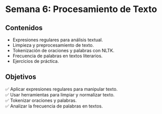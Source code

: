 # Semana 6: Procesamiento de Texto  

## Contenidos  

- Expresiones regulares para análisis textual.  
- Limpieza y preprocesamiento de texto.  
- Tokenización de oraciones y palabras con NLTK.  
- Frecuencia de palabras en textos literarios.  
- Ejercicios de práctica.  

## Objetivos  

✅ Aplicar expresiones regulares para manipular texto.  
✅ Usar herramientas para limpiar y normalizar texto.  
✅ Tokenizar oraciones y palabras.  
✅ Analizar la frecuencia de palabras en textos.  

